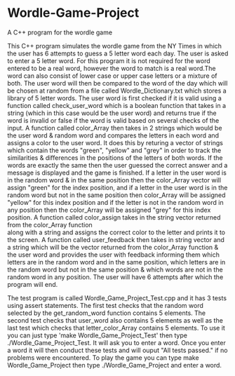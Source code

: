 # Wordle-Game-Project
A C++ program for the wordle game 

This C++ program simulates the wordle game from the NY Times in which the user has 6 attempts
to guess a 5 letter word each day.
The user is asked to enter a 5 letter word. For this program it is not required for the word 
entered to be a real word, however the word to match is a real word.The word can also consist
of lower case or upper case letters or a mixture of both.
The user word will then be compared to the word of the day which will be chosen at random from
a file called Wordle_Dictionary.txt which stores a library of 5 letter words. 
The user word is first checked if it is valid using a function called check_user_word which is a 
boolean function that takes in a string (which in this case would be the user word) and returns 
true if the word is invalid or false if the word is valid based on several checks of the input.
A function called color_Array then takes in 2 strings which would be the user word & random
word and compares the letters in each word and assigns a color to the user word. It does this by
returing a vector of strings which contain the words "green", "yellow" and "grey" in order to 
track the similarities & differences in the positions of the letters of both words. If the words 
are exactly the same then the user guessed the correct answer and a message is displayed and
the game is finished. If a letter in the user word is in the random word & in the same position
then the color_Array vector will assign "green" for the index position, and if a letter in the
user word is in the random word but not in the same position then color_Array will be assigned
"yellow" for this index position and if the letter is not in the random word in any position then 
the color_Array will be assigned "grey" for this index position. 
A function called color_assign takes in the string vector returned from the color_Array function   
along with a string and assigns the correct color to the letter and prints it to the screen.
A function called user_feedback then takes in string vector and a string which will be the
vector returned from the color_Array function & the user word and provides the user with feedback 
informing them which letters are in the random word and in the same position, which letters are
in the random word but not in the same position & which words are not in the random word in any
position. 
The user will have 6 attempts after which the program will end.

The test program is called Wordle_Game_Project_Test.cpp and it has 3 tests using assert statements.
The first test checks that the random word selected by the get_random_word function contains 5 
elements. The second test checks that user_word also contains 5 elements as well as the last
test which checks that letter_color_Array contains 5 elements. To use it you can just type
'make Wordle_Game_Project_Test' then type ./Wordle_Game_Project_Test. It will ask you to enter
a word. Once you enter a word it will then conduct these tests and will ouput "All tests passed."
if no problems were encountered. To play the game you can type make Wordle_Game_Project then
type ./Wordle_Game_Project and enter a word.
